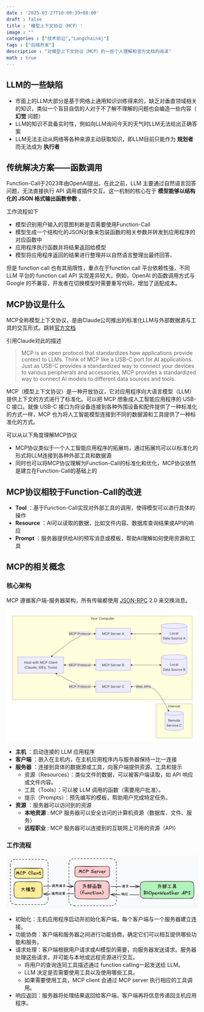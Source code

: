 ```yaml
---
date : '2025-03-27T10:00:39+08:00'
draft : false
title : '模型上下文协议（MCP）'
image : ""
categories : ["技术前沿","Langchain4j"]
tags : ["后端开发"]
description : "对模型上下文协议（MCP）的一些个人理解和官方文档的阅读"
math : true
---
```

## LLM的一些缺陷
- 市面上的LLM大部分是基于网络上通用知识训练得来的，缺乏对垂直领域相关的知识，类似一个盲目自信的人对于不了解不理解的问题也会编造一些内容（ **幻觉** 问题）
- LLM的知识不具备实时性，例如向LLM询问今天的天气时LLM无法给出正确答案
- LLM无法主动从网络等各种来源主动获取知识，即LLM目前只能作为 **规划者** 而无法成为 **执行者**

## 传统解决方案——函数调用

Function-Call于2023年由OpenAI提出。在此之前，LLM 主要通过自然语言回答问题，无法直接执行 API 调用或插件交互。这一机制的核心在于  **模型能够以结构化的 JSON 格式输出函数参数** 。

工作流程如下

- 模型识别用户输入的意图判断是否需要使用Function-Call
- 模型生成一个结构化的JSON对象来包装函数的相关参数并转发到应用程序的对应函数中
- 应用程序执行函数并将结果返回给模型
- 模型将应用程序返回的结果进行整理并以自然语言整理出最终回答、

但是 function call 也有其局限性，重点在于function call 平台依赖性强，不同 LLM 平台的 function call API 实现差异较大。例如，OpenAI 的函数调用方式与 Google 的不兼容，开发者在切换模型时需要重写代码，增加了适配成本。


## MCP协议是什么

MCP全称模型上下文协议，是由Claude公司推出的标准化LLM与外部数据源与工具的交互形式。跳转[官方文档](https://modelcontextprotocol.io/introduction)

引用Claude对此的描述

> MCP is an open protocol that standardizes how applications provide context to LLMs. Think of MCP like a USB-C port for AI applications. Just as USB-C provides a standardized way to connect your devices to various peripherals and accessories, MCP provides a standardized way to connect AI models to different data sources and tools.

MCP（模型上下文协议）是一种开放协议，它对应用程序向大语言模型（LLM）提供上下文的方式进行了标准化。可以把 MCP 想象成人工智能应用程序的 USB-C 接口。就像 USB-C 接口为将设备连接到各种外围设备和配件提供了一种标准化的方式一样，MCP 也为将人工智能模型连接到不同的数据源和工具提供了一种标准化的方式。

可以从以下角度理解MCP协议

- MCP协议类似于一个人工智能应用程序的拓展坞，通过拓展坞可以以标准化的形式将LLM连接到各种外部工具和数据源
- 同时也可以将MCP协议理解为Function-Call的标准化和优化，MCP协议依然是建立在Function-Call的基础上的

## MCP协议相较于Function-Call的改进

- **Tool** ：基于Function-Call实现对外部工具的调用，使得模型可以进行具体的操作
- **Resource** ：AI可以读取的数据，比如文件内容、数据库查询结果或API的响应
- **Prompt** ：服务器提供给AI的预写消息或模板，帮助AI理解如何使用资源和工具

## MCP的相关概念

### 核心架构

MCP 遵循客户端-服务器架构，所有传输都使用 [JSON-RPC](https://www.jsonrpc.org/) 2.0 来交换消息。

![核心架构](77afbba7a4543387ddb1f1827dac0b71.png)

- **主机** ：启动连接的 LLM 应用程序
- **客户端** ：嵌入在主机内，在主机应用程序内与服务器保持一比一连接
- **服务器** ：连接到具体的数据源或工具，向客户端提供资源、工具和提示
  - 资源（Resources）：类似文件的数据，可以被客户端读取，如 API 响应或文件内容。
  - 工具（Tools）：可以被 LLM 调用的函数（需要用户批准）。
  - 提示（Prompts）：预先编写的模板，帮助用户完成特定任务。
- **资源** ：服务器可以访问到的资源
  - **本地资源** : MCP 服务器可以安全访问的计算机资源（数据库、文件、服务）
  - **远程职业** : MCP 服务器可以连接到的互联网上可用的资源（API）

### 工作流程

![工作流程](image-20250327140914648.png)

- 初始化：主机应用程序启动并初始化客户端，每个客户端与一个服务器建立连接。
- 功能协商：客户端和服务器之间进行功能协商，确定它们可以相互提供哪些功能和服务。
- 请求处理：客户端根据用户请求或AI模型的需要，向服务器发送请求。服务器处理这些请求，并可能与本地或远程资源进行交互。
  - 将用户的查询连同工具描述通过 function calling一起发送给 LLM。
  - LLM 决定是否需要使用工具以及使用哪些工具。
  - 如果需要使用工具，MCP client 会通过 MCP server 执行相应的工具调用。
- 响应返回：服务器将处理结果返回给客户端，客户端再将信息传递回主机应用程序。